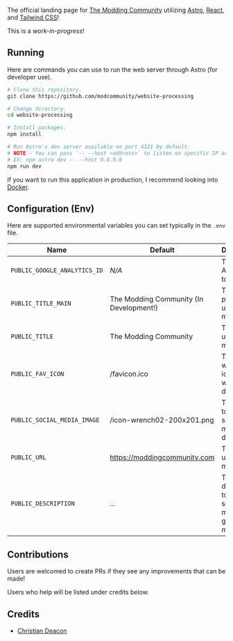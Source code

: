 The official landing page for [The Modding Community](https://moddingcommunity.com) utilizing [Astro](https://astro.build/), [React](https://react.dev/), and [Tailwind CSS](https://tailwindcss.com/)!

This is a *work-in-progress*!

## Running
Here are commands you can use to run the web server through Astro (for developer use).

```bash
# Clone this repository.
git clone https://github.com/modcommunity/website-processing

# Change directory.
cd website-processing

# Install packages.
npm install

# Run Astro's dev server available on port 4321 by default.
# NOTE - You can pass `-- --host <address>` to listen on specific IP addresses (or all with 0.0.0.0).
# EX: npm astro dev -- --host 0.0.0.0
npm run dev
```

If you want to run this application in production, I recommend looking into [Docker](https://docs.astro.build/en/recipes/docker/).

## Configuration (Env)
Here are supported environmental variables you can set typically in the `.env` file.

| Name | Default | Description |
| ---- | ------- | ----------- |
| `PUBLIC_GOOGLE_ANALYTICS_ID` | *N/A* | The Google Analytics ID to use. |
| `PUBLIC_TITLE_MAIN` | The Modding Community (In Development!) | The primary title used with meta data. |
| `PUBLIC_TITLE` | The Modding Community | The title used with meta data. |
| `PUBLIC_FAV_ICON` | /favicon.ico | The website's icon to use with meta data. |
| `PUBLIC_SOCIAL_MEDIA_IMAGE` | /icon-wrench02-200x201.png | The  image to use with social media meta data. |
| `PUBLIC_URL` | https://moddingcommunity.com | The URL to use with meta data. |
| `PUBLIC_DESCRIPTION` | ... | The description to use with social media and general meta data. |

## Contributions
Users are welcomed to create PRs if they see any improvements that can be made!

Users who help will be listed under credits below.

## Credits
* [Christian Deacon](https://github.com/gamemann)